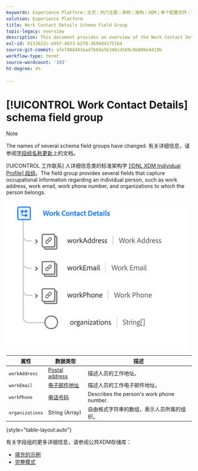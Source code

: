 ```yaml
---
keywords: Experience Platform；主页；热门主题；架构；架构；XDM；单个配置文件；字段；架构；架构；架构设计；混合；混合；工作详细信息；配置文件工作；
solution: Experience Platform
title: Work Contact Details Schema Field Group
topic-legacy: overview
description: This document provides an overview of the Work Contact Details schema field group.
exl-id: 0133622c-e95f-4833-b2f8-3694d41751b4
source-git-commit: afe748d443aad7b6da5b348cd569c9e806e4419b
workflow-type: tm+mt
source-wordcount: '193'
ht-degree: 4%

---
```



# [!UICONTROL Work Contact Details] schema field group

>[!NOTE]
>
>The names of several schema field groups have changed. 有关详细信息，请参阅[字段组名称更新](../name-updates.md)上的文档。

[!UICONTROL 工作联系] 人详细信息类的标准架构字 [[!DNL XDM Individual Profile] 段组](../../classes/individual-profile.md)。The field group provides several fields that capture occupational information regarding an individual person, such as work address, work email, work phone number, and organizations to which the person belongs.

![](../../images/field-groups/work-contact-details.png)

| 属性 | 数据类型 | 描述 |
| --- | --- | --- |
| `workAddress` | [Postal address](../../data-types/postal-address.md) | 描述人员的工作地址。 |
| `workEmail` | [电子邮件地址](../../data-types/email-address.md) | 描述人员的工作电子邮件地址。 |
| `workPhone` | [电话号码](../../data-types/phone-number.md) | Describes the person&#39;s work phone number. |
| `organizations` | String (Array) | 自由格式字符串的数组，表示人员所属的组织。 |

{style=&quot;table-layout:auto&quot;}

有关字段组的更多详细信息，请参阅公共XDM存储库：

* [填充的示例](https://github.com/adobe/xdm/blob/master/components/fieldgroups/profile/profile-work-details.example.1.json)
* [完整模式](https://github.com/adobe/xdm/blob/master/components/fieldgroups/profile/profile-work-details.schema.json)

